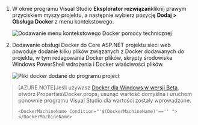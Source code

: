 1. W oknie programu Visual Studio **Eksplorator rozwiązań**kliknij prawym przyciskiem myszy projektu, a następnie wybierz pozycję **Dodaj > Obsługa Docker** z menu kontekstowego.

    ![Dodawanie menu kontekstowego Docker pomocy technicznej](media/vs-azure-tools-docker-add-docker-support/docker-support-context-menu.png)

1. Dodawanie obsługi Docker do Core ASP.NET projektu sieci web powoduje dodanie kilku plików związanych z Docker dodawanych do projektu, w tym redagowania Docker plików, skrypty środowiska Windows PowerShell wdrożenia i Docker właściwości plików. 

    ![Pliki docker dodane do programu project](media/vs-azure-tools-docker-add-docker-support/docker-files-added.png)
    
> [AZURE.NOTE]Jeśli używasz [Docker dla Windows w wersji Beta](https://beta.docker.com), otwórz Properties\Docker.props, usunąć wartość domyślna i uruchom ponownie programu Visual Studio dla wartości zostały wprowadzone.
> 
> ```
> <DockerMachineName Condition="'$(DockerMachineName)'=='' "></DockerMachineName>
> ```
